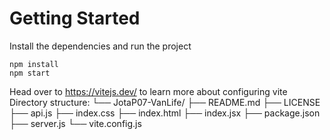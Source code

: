 # Getting Started
Install the dependencies and run the project
```
npm install
npm start
```

Head over to https://vitejs.dev/ to learn more about configuring vite
Directory structure:
└── JotaP07-VanLife/
    ├── README.md
    ├── LICENSE
    ├── api.js
    ├── index.css
    ├── index.html
    ├── index.jsx
    ├── package.json
    ├── server.js
    └── vite.config.js

